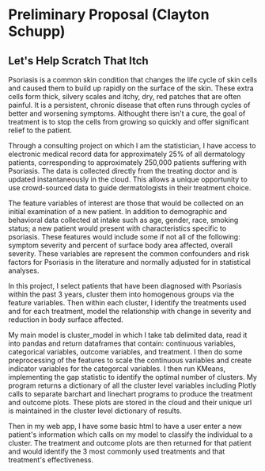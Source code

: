 Preliminary Proposal (Clayton Schupp)
===

Let's Help Scratch That Itch
---

Psoriasis is a common skin condition that changes the life cycle of skin cells
and caused them to build up rapidly on the surface of the skin.  These extra
cells form thick, silvery scales and itchy, dry, red patches that are often 
painful.  It is a persistent, chronic disease that often runs through cycles
of better and worsening symptoms. Althought there isn't a cure, the goal of 
treatment is to stop the cells from growing so quickly and offer significant
relief to the patient.

Through a consulting project on which I am the statistician, I have access 
to electronic medical record data for approximately 25% of all dermatology
patients, corresponding to approximately 250,000 patients suffering with 
Psoriasis.  The data is collected directly from the treating doctor and is 
updated instantaneously in the cloud.  This allows a unique opportunity to
use crowd-sourced data to guide dermatologists in their treatment choice.

The feature variables of interest are those that would be collected on 
an initial examination of a new patient.  In addition to demographic and 
behavioral data collected at intake such as age, gender, race, smoking status;
a new patient would present with characteristics specific to psoriasis.  These features would include some if not all of the following: symptom 
severity and percent of surface body area affected, overall severity.  These
variables are represent the common confounders and risk factors for Psoriasis
in the literature and normally adjusted for in statistical analyses.

In this project, I select patients that have been diagnosed with Psoriasis
within the past 3 years, cluster them into homogenous groups via the feature
variables. Then within each cluster, I identify the treatments used and for 
each treatment, model the relationship with change in severity and reduction
in body surface affected.

My main model is cluster_model in which I take tab delimited data, read 
it into pandas and return dataframes that contain: continuous variables,
categorical variables, outcome variables, and treatment.  I then do some
preprocessing of the features to scale the continuous variables and create
indicator variables for the categorcal variables.  I then run KMeans, 
implementing the gap statistic to identify the optimal number of clusters.  My
program returns a dictionary of all the cluster level variables including
Plotly calls to separate barchart and linechart programs to produce the 
treatment and outcome plots. These plots are stored in the cloud and their
unique url is maintained in the cluster level dictionary of results.

Then in my web app, I have some basic html to have a user enter a new patient's
information which calls on my model to classify the individual to a cluster.
The treatment and outcome plots are then returned for that patient and would 
identify the 3 most commonly used treatments and that treatment's 
effectiveness.



